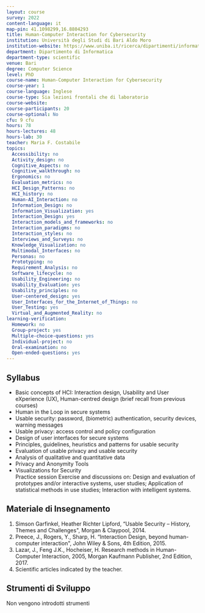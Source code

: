 ```yaml
---
layout: course
survey: 2022
content-language: it
map-pin: 41.1098299,16.8804293
title: Human-Computer Interaction for Cybersecurity
institution: Università degli Studi di Bari Aldo Moro
institution-website: https://www.uniba.it/ricerca/dipartimenti/informatica/didattica/corsi-di-laurea/computer-science/computer-science 
department: Dipartimento di Informatica
department-type: scientific
venue: Bari
degree: Computer Science
level: PhD
course-name: Human-Computer Interaction for Cybersecurity
course-year: 1
course-language: Inglese
course-type: Sia lezioni frontali che di laboratorio
course-website: 
course-participants: 20
course-optional: No
cfu: 9 cfu
hours: 78
hours-lectures: 48
hours-lab: 30
teacher: Maria F. Costabile
topics: 
  Accessibility: no
  Activity_design: no
  Cognitive_Aspects: no
  Cognitive_walkthrough: no
  Ergonomics: no
  Evaluation_metrics: no
  HCI_Design_Patterns: no
  HCI_history: no
  Human-AI_Interaction: no
  Information_Design: no
  Information_Visualization: yes
  Interaction_Design: yes
  Interaction_models_and_frameworks: no
  Interaction_paradigms: no
  Interaction_styles: no
  Interviews_and_Surveys: no
  Knowledge_Visualization: no
  Multimodal_Interfaces: no
  Personas: no
  Prototyping: no
  Requirement_Analysis: no
  Software_lifecycle: no
  Usability_Engineering: no
  Usability_Evaluation: yes
  Usability_principles: no
  User-centered_design: yes
  User_Interfaces_for_the_Internet_of_Things: no
  User_Testing: yes
  Virtual_and_Augmented_Reality: no
learning-verification: 
  Homework: no 
  Group-project: yes 
  Multiple-choice-questions: yes 
  Individual-project: no 
  Oral-examination: no 
  Open-ended-questions: yes 
---
```



## Syllabus 
- Basic concepts of HCI: Interaction design, Usability and 
User  eXperience  (UX),  Human-centred  design  (brief 
recall from previous courses) 
-    Human in the Loop in secure systems  
-    Usable  security:  password,  (biometric)  authentication, 
security devices, warning messages  
-    Usable privacy: access control and policy configuration  
-    Design of user interfaces for secure systems  
-    Principles, guidelines, heuristics and patterns for usable 
security  
-    Evaluation of usable privacy and usable security  
-    Analysis of qualitative and quantitative data  
-    Privacy and Anonymity Tools  
-    Visualizations for Security  
Practice session 
Exercise and discussions on: 
Design  and  evaluation  of  prototypes  and/or  interactive 
systems, user studies; 
Application of statistical methods in use studies; 
Interaction with intelligent systems. 

## Materiale di Insegnamento 
1. Simson  Garfinkel,  Heather  Richter  Lipford, “Usable 
Security – History, Themes and Challenges", Morgan & 
Claypool, 2014. 
2. Preece,  J.,  Rogers,  Y.,  Sharp,  H.  “Interaction  Design, 
beyond human-computer interaction", John Wiley & Sons, 
4th Edition, 2015. 
3. Lazar, J., Feng J.K., Hocheiser, H. Research methods in 
Human-Computer Interaction, 2005, Morgan Kaufmann 
Publisher, 2nd Edition, 2017. 
4.  Scientific articles indicated by the teacher.

## Strumenti di Sviluppo 
Non vengono introdotti strumenti

